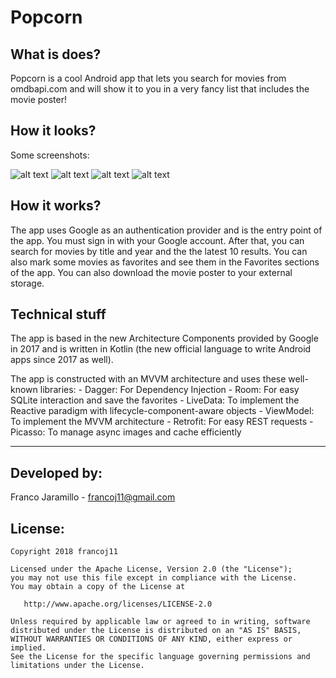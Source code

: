 # Popcorn

## What is does?
Popcorn is a cool Android app that lets you search for movies from omdbapi.com and will show it to you in a very fancy list that includes the movie poster!

## How it looks?
Some screenshots:

![alt text](https://github.com/francoj11/popcorn/blob/master/screenshots/1small.png "Screenshot 1")
![alt text](https://github.com/francoj11/popcorn/blob/master/screenshots/2small.png "Screenshot 2")
![alt text](https://github.com/francoj11/popcorn/blob/master/screenshots/3small.png "Screenshot 3")
![alt text](https://github.com/francoj11/popcorn/blob/master/screenshots/4small.png "Screenshot 4")

## How it works?
The app uses Google as an authentication provider and is the entry point of the app. You must sign in with your Google account. After that, you can search for movies by title and year and the the latest 10 results. You can also mark some movies as favorites and see them in the Favorites sections of the app. You can also download the movie poster to your external storage.

## Technical stuff
The app is based in the new Architecture Components provided by Google in 2017 and is written in Kotlin (the new official language to write Android apps since 2017 as well). 

The app is constructed with an MVVM architecture and uses these well-known libraries:
    - Dagger: For Dependency Injection
    - Room: For easy SQLite interaction and save the favorites
    - LiveData: To implement the Reactive paradigm with lifecycle-component-aware objects
    - ViewModel: To implement the MVVM architecture
    - Retrofit: For easy REST requests
    - Picasso: To manage async images and cache efficiently
    
-----------------
## Developed by:
Franco Jaramillo - francoj11@gmail.com

## License:
    Copyright 2018 francoj11

    Licensed under the Apache License, Version 2.0 (the "License");
    you may not use this file except in compliance with the License.
    You may obtain a copy of the License at

       http://www.apache.org/licenses/LICENSE-2.0

    Unless required by applicable law or agreed to in writing, software
    distributed under the License is distributed on an "AS IS" BASIS,
    WITHOUT WARRANTIES OR CONDITIONS OF ANY KIND, either express or implied.
    See the License for the specific language governing permissions and
    limitations under the License.
